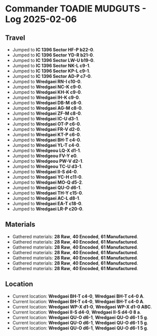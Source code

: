 # Commander TOADIE MUDGUTS - Log 2025-02-06

## Travel
- Jumped to **IC 1396 Sector HF-P b22-0**.
- Jumped to **IC 1396 Sector YD-R b21-0**.
- Jumped to **IC 1396 Sector LW-U b19-0**.
- Jumped to **IC 1396 Sector NK-L c9-1**.
- Jumped to **IC 1396 Sector KP-L c9-1**.
- Jumped to **IC 1396 Sector AD-P c7-0**.
- Jumped to **Wredgaei RN-I c10-0**.
- Jumped to **Wredgaei NC-K c9-0**.
- Jumped to **Wredgaei KH-K c9-0**.
- Jumped to **Wredgaei IH-K c9-0**.
- Jumped to **Wredgaei DB-M c8-0**.
- Jumped to **Wredgaei AG-M c8-0**.
- Jumped to **Wredgaei ZF-M c8-0**.
- Jumped to **Wredgaei IC-U d3-1**.
- Jumped to **Wredgaei OT-P c6-0**.
- Jumped to **Wredgaei FR-V d2-0**.
- Jumped to **Wredgaei KT-P c6-0**.
- Jumped to **Wredgaei BH-T c4-0**.
- Jumped to **Wredgaei YL-T c4-0**.
- Jumped to **Wredgeou LQ-X d1-1**.
- Jumped to **Wredgeou FV-Y e0**.
- Jumped to **Wredgeou PW-V d2-1**.
- Jumped to **Wredgeou TC-U d3-1**.
- Jumped to **Wredgaei II-S d4-0**.
- Jumped to **Wredgaei YC-H c11-0**.
- Jumped to **Wredgaei MO-Q d5-2**.
- Jumped to **Wredgaei QU-O d6-1**.
- Jumped to **Wredgaei TH-Y c15-0**.
- Jumped to **Wredgaei AC-L d8-1**.
- Jumped to **Wredgaei EA-T c18-0**.
- Jumped to **Wredgaei LR-P c20-0**.

## Materials
- Gathered materials: **28 Raw**, **40 Encoded**, **61 Manufactured**.
- Gathered materials: **28 Raw**, **40 Encoded**, **61 Manufactured**.
- Gathered materials: **28 Raw**, **40 Encoded**, **61 Manufactured**.
- Gathered materials: **28 Raw**, **40 Encoded**, **61 Manufactured**.
- Gathered materials: **28 Raw**, **40 Encoded**, **61 Manufactured**.
- Gathered materials: **28 Raw**, **40 Encoded**, **61 Manufactured**.
- Gathered materials: **28 Raw**, **40 Encoded**, **61 Manufactured**.

## Location
- Current location: **Wredgaei BH-T c4-0**, **Wredgaei BH-T c4-0 A**.
- Current location: **Wredgaei BH-T c4-0**, **Wredgaei BH-T c4-0 A**.
- Current location: **Wredgaei WP-X d1-0**, **Wredgaei WP-X d1-0 ABC**.
- Current location: **Wredgaei II-S d4-0**, **Wredgaei II-S d4-0 8 a**.
- Current location: **Wredgaei QU-O d6-1**, **Wredgaei QU-O d6-1 5 g**.
- Current location: **Wredgaei QU-O d6-1**, **Wredgaei QU-O d6-1 5 g**.
- Current location: **Wredgaei QU-O d6-1**, **Wredgaei QU-O d6-1 5 g**.

